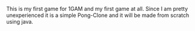 This is my first game for 1GAM and my first game at all. Since I am pretty unexperienced it is a simple Pong-Clone and it will be made from scratch using java.
